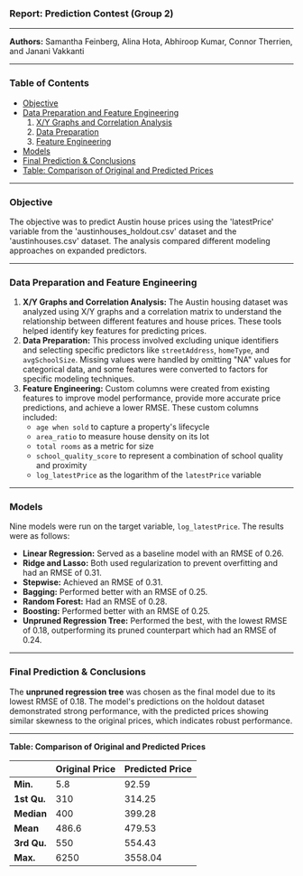 ### Report: Prediction Contest (Group 2)

***

**Authors:** Samantha Feinberg, Alina Hota, Abhiroop Kumar, Connor Therrien, and Janani Vakkanti  

***

### Table of Contents

* [Objective](#objective)
* [Data Preparation and Feature Engineering](#data-preparation-and-feature-engineering)
    1.  [X/Y Graphs and Correlation Analysis](#xy-graphs-and-correlation-analysis)
    2.  [Data Preparation](#data-preparation)
    3.  [Feature Engineering](#feature-engineering)
* [Models](#models)
* [Final Prediction & Conclusions](#final-prediction--conclusions)
* [Table: Comparison of Original and Predicted Prices](#table-comparison-of-original-and-predicted-prices)

***

### Objective

The objective was to predict Austin house prices using the 'latestPrice' variable from the 'austinhouses_holdout.csv' dataset and the 'austinhouses.csv' dataset. The analysis compared different modeling approaches on expanded predictors.  

***

### Data Preparation and Feature Engineering

1.  **X/Y Graphs and Correlation Analysis:** The Austin housing dataset was analyzed using X/Y graphs and a correlation matrix to understand the relationship between different features and house prices. These tools helped identify key features for predicting prices.  
2.  **Data Preparation:** This process involved excluding unique identifiers and selecting specific predictors like `streetAddress`, `homeType`, and `avgSchoolSize`. Missing values were handled by omitting "NA" values for categorical data, and some features were converted to factors for specific modeling techniques.  
3.  **Feature Engineering:** Custom columns were created from existing features to improve model performance, provide more accurate price predictions, and achieve a lower RMSE. These custom columns included:  
    * `age when sold` to capture a property's lifecycle  
    * `area_ratio` to measure house density on its lot  
    * `total rooms` as a metric for size  
    * `school_quality_score` to represent a combination of school quality and proximity  
    * `log_latestPrice` as the logarithm of the `latestPrice` variable  

***

### Models

Nine models were run on the target variable, `log_latestPrice`. The results were as follows:

* **Linear Regression:** Served as a baseline model with an RMSE of 0.26.
* **Ridge and Lasso:** Both used regularization to prevent overfitting and had an RMSE of 0.31.
* **Stepwise:** Achieved an RMSE of 0.31.
* **Bagging:** Performed better with an RMSE of 0.25.
* **Random Forest:** Had an RMSE of 0.28.
* **Boosting:** Performed better with an RMSE of 0.25.
* **Unpruned Regression Tree:** Performed the best, with the lowest RMSE of 0.18, outperforming its pruned counterpart which had an RMSE of 0.24.

***

### Final Prediction & Conclusions

The **unpruned regression tree** was chosen as the final model due to its lowest RMSE of 0.18. The model's predictions on the holdout dataset demonstrated strong performance, with the predicted prices showing similar skewness to the original prices, which indicates robust performance.

***

**Table: Comparison of Original and Predicted Prices**

| | **Original Price** | **Predicted Price** |
| :--- | :--- | :--- |
| **Min.** | 5.8 | 92.59 |
| **1st Qu.** | 310 | 314.25 |
| **Median** | 400 | 399.28 |
| **Mean** | 486.6 | 479.53 |
| **3rd Qu.** | 550 | 554.43 |
| **Max.** | 6250 | 3558.04 |